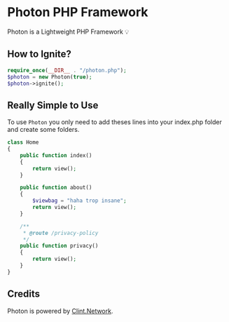 # Photon PHP Framework

Photon is a Lightweight PHP Framework 💡

How to Ignite?
---
```php
require_once(__DIR__ . "/photon.php");
$photon = new Photon(true);
$photon->ignite();
```

Really Simple to Use
---
To use `Photon` you only need to add theses lines into your index.php folder and create some folders.

```php
class Home 
{
    public function index()
    {
        return view();
    }

    public function about()
    {
        $viewbag = "haha trop insane";
        return view();
    }

    /**
     * @route /privacy-policy
     */
    public function privacy()
    {
        return view();
    }
}
```

Credits
---

Photon is powered by [Clint.Network](https://twitter.com/clint_network).
